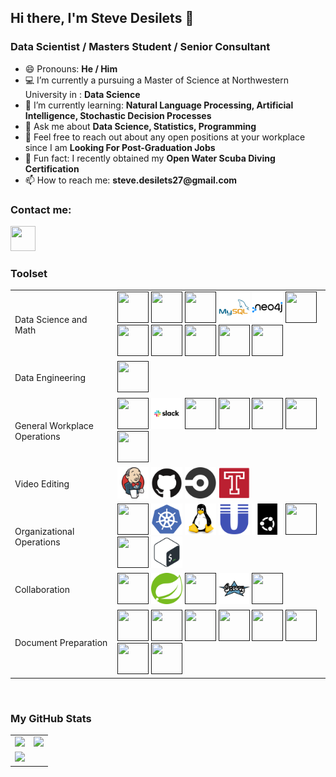 ## Hi there, I'm Steve Desilets 👋

### Data Scientist / Masters Student / Senior Consultant

- 😄 Pronouns: __He / Him__
- 💻 I’m currently a pursuing a Master of Science at Northwestern University in : __Data Science__
- 📕 I’m currently learning: __Natural Language Processing, Artificial Intelligence, Stochastic Decision Processes__
- 💬 Ask me about __Data Science, Statistics, Programming__
- 🏢 Feel free to reach out about any open positions at your workplace since I am __Looking For Post-Graduation Jobs__
- 🐠 Fun fact: I recently obtained my __Open Water Scuba Diving Certification__
- 📫 How to reach me: __steve.desilets27@gmail.com__

### Contact me:

<a href="https://www.linkedin.com/in/steve-desilets-424823a3/"><img src="https://www.vectorlogo.zone/logos/linkedin/linkedin-icon.svg" width="40" height="40"/></a>

### Toolset

<table>
    <tr>
        <td>Data Science and Math</td>
        <td>
            <a href=""><img src="https://www.vectorlogo.zone/logos/elastic/elastic-ar21.svg" width="50" height="50"/></a>   
            <a href=""><img src="https://mb.cision.com/Public/9602/2082588/92474d4054bf3d17_800x800ar.png" width="50" height="50"/></a>   
            <a href=""><img src="https://upload.wikimedia.org/wikipedia/commons/3/30/Maple_2015_logo.svg" width="50" height="50"/></a>
            <a href=""><img src="https://github.com/devicons/devicon/blob/v2.13.0/icons/mysql/mysql-original-wordmark.svg" width="50" height="50"/></a>
            <a href=""><img src="https://github.com/devicons/devicon/blob/v2.13.0/icons/neo4j/neo4j-original-wordmark.svg" width="50" height="50"/></a>
            <a href=""><img src="https://www.vectorlogo.zone/logos/postgresql/postgresql-vertical.svg" width="50" height="50"/></a>   
            <a href=""><img src="https://www.vectorlogo.zone/logos/python/python-vertical.svg" width="50" height="50"/></a>
            <a href=""><img src="https://www.vectorlogo.zone/logos/r-project/r-project-icon.svg" width="50" height="50"/></a>   
            <a href=""><img src="https://www.vectorlogo.zone/logos/sas/sas-ar21.svg" width="50" height="50"/></a> 
            <a href=""><img src="https://upload.wikimedia.org/wikipedia/commons/3/38/SQLite370.svg" width="50" height="50"/></a> 
            <a href=""><img src="https://upload.wikimedia.org/wikipedia/commons/5/5c/Stata_Logo.svg" width="50" height="50"/></a>           
        </td>
    </tr>
    <tr>
        <td>Data Engineering</td>
        <td>
            <a href=""><img src="https://www.vectorlogo.zone/logos/golang/golang-official.svg" width="50" height="50"/></a>        
        </td>
    </tr>
    <tr>
        <td>General Workplace Operations</td>
        <td>
            <a href=""><img src="https://www.vectorlogo.zone/logos/adobe_acrobat/adobe_acrobat-ar21.svg" width="50" height="50"/></a>
            <a href=""><img src="https://github.com/devicons/devicon/blob/v2.13.0/icons/slack/slack-original-wordmark.svg" width="50" height="50"/></a>
            <a href=""><img src="https://www.excel-svgrepo-com.svg" width="50" height="50"/></a>
            <a href=""><img src="https://www.vectorlogo.zone/logos/amazon_ecs/amazon_ecs-icon.svg" width="50" height="50"/></a>
            <a href=""><img src="https://www.vectorlogo.zone/logos/amazon_elasticcontainer/amazon_elasticcontainer-icon.svg" width="50" height="50"/></a>
            <a href=""><img src="https://www.vectorlogo.zone/logos/amazon_cloudwatch/amazon_cloudwatch-icon.svg" width="50" height="50"/></a>
            <a href=""><img src="https://www.vectorlogo.zone/logos/serverless/serverless-icon.svg" width="50" height="50"/></a>
        </td>
    </tr>
    <tr>
        <td>Video Editing</td>
        <td>
            <a href=""><img src="https://github.com/devicons/devicon/blob/v2.13.0/icons/jenkins/jenkins-original.svg" width="50" height="50"/></a>
            <a href=""><img src="https://github.com/devicons/devicon/blob/v2.13.0/icons/github/github-original.svg" width="50" height="50"/></a>
            <a href=""><img src="https://github.com/devicons/devicon/blob/v2.13.0/icons/circleci/circleci-plain.svg" width="50" height="50"/></a>
            <a href=""><img src="https://github.com/devicons/devicon/blob/v2.13.0/icons/travis/travis-plain.svg" width="50" height="50"/></a>
        </td>
    </tr>
    <tr>
        <td>Organizational Operations</td>
        <td>
            <a href=""><img src="https://www.vectorlogo.zone/logos/servicenow/servicenow-ar21.svg" width="50" height="50"/></a>
            <a href=""><img src="https://github.com/devicons/devicon/blob/v2.13.0/icons/kubernetes/kubernetes-plain.svg" width="50" height="50"/></a>
            <a href=""><img src="https://github.com/devicons/devicon/blob/v2.13.0/icons/linux/linux-original.svg" width="50" height="50"/></a>
            <a href=""><img src="https://github.com/devicons/devicon/blob/v2.13.0/icons/unix/unix-original.svg" width="50" height="50"/></a>
            <a href=""><img src="https://github.com/devicons/devicon/blob/v2.13.0/icons/ubuntu/ubuntu-plain.svg" width="50" height="50"/></a>
            <a href=""><img src="https://www.vectorlogo.zone/logos/servicenow/servicenow-icon.svg" width="50" height="50"/></a>
            <a href=""><img src="https://www.vectorlogo.zone/logos/pagerduty/pagerduty-icon.svg" width="50" height="50"/></a>
            <a href=""><img src="https://github.com/devicons/devicon/blob/v2.13.0/icons/bash/bash-original.svg" width="50" height="50"/></a>            
        </td>
    </tr>
    <tr>
        <td>Collaboration</td>
        <td>
            <a href=""><img src="https://www.vectorlogo.zone/logos/github/github-ar21.svg" width="50" height="50"/></a>
            <a href=""><img src="https://github.com/devicons/devicon/blob/v2.13.0/icons/spring/spring-original.svg" width="50" height="50"/></a>
            <a href=""><img src="https://www.vectorlogo.zone/logos/kotlinlang/kotlinlang-icon.svg" width="50" height="50"/></a>
            <a href=""><img src="https://github.com/devicons/devicon/blob/v2.13.0/icons/groovy/groovy-original.svg" width="50" height="50"/></a>
            <a href=""><img src="https://www.vectorlogo.zone/logos/pocoo_flask/pocoo_flask-icon.svg" width="50" height="50"/></a>         
        </td>
    </tr>
    <tr>
        <td>Document Preparation</td>
        <td>
            <a href=""><img src="https://www.vectorlogo.zone/logos/splunk/splunk-icon.svg" width="50" height="50"/></a>
            <a href=""><img src="https://www.vectorlogo.zone/logos/datadoghq/datadoghq-icon.svg" width="50" height="50"/></a>
            <a href=""><img src="https://www.vectorlogo.zone/logos/elastic/elastic-icon.svg" width="50" height="50"/></a>
            <a href=""><img src="https://www.vectorlogo.zone/logos/elasticco_logstash/elasticco_logstash-icon.svg" width="50" height="50"/></a>
            <a href=""><img src="https://www.vectorlogo.zone/logos/elasticco_kibana/elasticco_kibana-icon.svg" width="50" height="50"/></a>
            <a href=""><img src="https://www.vectorlogo.zone/logos/appdynamics/appdynamics-icon.svg" width="50" height="50"/></a>
            <a href=""><img src="https://www.vectorlogo.zone/logos/prometheusio/prometheusio-icon.svg" width="50" height="50"/></a>
            <a href=""><img src="https://www.vectorlogo.zone/logos/sumologic/sumologic-icon.svg" width="50" height="50"/></a>
        </td>
    </tr>
</table>


<br/>

### My GitHub Stats

<table>
    <tr>
        <td>
            <img src="https://github-profile-trophy.vercel.app/?username=Steve-Desilets&row=3&column=4&no-bg=true"/>
        </td>
        <td>
            <img src="https://github-readme-streak-stats.herokuapp.com/?user=Steve-Desilets"/>
        </td> 
    </tr>
    <tr>
        <td>
            <img src="https://github-readme-stats.vercel.app/api?username=Steve-Desilets&count_private=true&show_icons=true&theme=tokyonight"/>
        </td>
    </tr>
</table>



<!--
**Steve-Desilets/Steve-Desilets** is a ✨ _special_ ✨ repository because its `README.md` (this file) appears on your GitHub profile.

Here are some ideas to get you started:

- 🔭 I’m currently working on ...
- 🌱 I’m currently learning ...
- 👯 I’m looking to collaborate on ...
- 🤔 I’m looking for help with ...
- 💬 Ask me about ...
- 📫 How to reach me: ...
- 😄 Pronouns: ...
- ⚡ Fun fact: ...
-->
